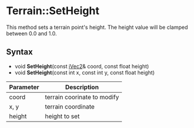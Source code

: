 # Terrain::SetHeight

This method sets a terrain point's height. The height value will be clamped between 0.0 and 1.0.

## Syntax

- void **SetHeight**(const [iVec2](iVec2.md)& coord, const float height)
- void **SetHeight**(const int x, const int y, const float height)

| Parameter | Description |
|---|---|
| coord | terrain coorinate to modify |
| x, y | terrain coordinate |
| height | height to set |
